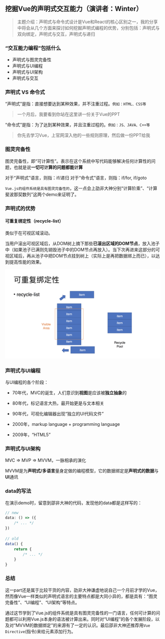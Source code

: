 
## 挖掘Vue的声明式交互能力（演讲者：Winter）
 > 主题介绍：声明式与命令式设计是Vue和React的核心区别之一，我的分享中将会从几个方面来探讨如何挖掘声明式编程的优势，分别包括：声明式与双向绑定，声明式与交互，声明式与递归

 ### “交互能力编程”包括什么
 * 声明式与图灵完备性
 * 声明式与UI编程
 * 声明式与UI架构
 * 声明式与交互
 
 ### 声明式 VS 命令式
 “声明式”是指：直接想要达到某种效果，并不注重过程。`例如：HTML、CSS等`
 > 一个月后，我要看到你站在这里讲一份关于Vue的PPT

 “命令式”是指：为了达到某种效果，并且注重过程的。`例如：JS、JAVA、C++等`
 > 你先去学习Vue，上官网深入他的一些规则原理，然后做一份PPT给我

 ### 图灵完备性
 图灵完备性，即“可计算性”。表示在这个系统中写代码能够解决任何计算性的问题，也就是说**一切可计算的问题都能计算**

 对于“声明式”语言，则指：if/递归
 对于“命令式”语言，则指：if/for, if/goto

 `Vue.js的组件系统是具有图灵完备性的`，这一点会上劭非大神分别“计算阶乘”、“计算斐波那契数列”这两个demo来证明了。

 ### 声明式的优势
 #### 可重复绑定性（recycle-list）
 类似于在可视区域滚动。
 
 当用户滚出可视区域后，从DOM树上摘下那些**已滚出区域的DOM节点**，放入池子中（如果池子已满则先销毁池子中的DOM节点再放入）。当下次再进来这部分的可视区域后，再从池子中把DOM节点挂到树上（实际上是再把数据绑上而已），以达到提高性能的效果。

 ![alt](./../img/top-2-1.png)

 ### 声明式与UI编程

  与UI编程的各个阶段：

  - 70年代，MVC的诞生，人们意识到**视图**是应该被**独立抽象**的

  - 80年代，标记语言大热，最开始更是与文本相关

  - 90年代，可视化编辑器出现“独立的UI代码文件”

  - 2000年，markup language + programming language

  - 2009年，“HTML5”

 ### 声明式与UI架构
  MVC => MVP => MVVM，一脉相承的演化

  MVVM是为**声明式/多语言**量身定做的编程模型，它的数据绑定是**声明式的数据**与**UI**通讯

 ### data的写法
 在演示demo时，留意到邵非大神的代码，发现他的data都是这样写的：
 ```js
 // new
 data: () => ({
     /* ... */
 })

 // old
 data() {
     return {
         /* ... */
     }
 }
 ```

 ### 总结
这一part还是属于比较干货的内容，劭非大神谦虚地说自己一个月前才学的Vue，然而像Vue一样类似的声明式语言的主要特点都是大同小异的，都是具有：“图灵完备性”、“UI编程”、“UI架构”等特点。

通过这节学到了Vue.js的组件系统是具有图灵完备性的一门语言，任何可计算的问题都可以利用Vue.js本身的语法被计算出来。同时对“UI编程”的各个发展阶段，以及对“MVVM的数据绑定”的来源有了一定的认识。最后邵非大神还推荐用`Vue Directive`(指令)来给元素添加行为。
